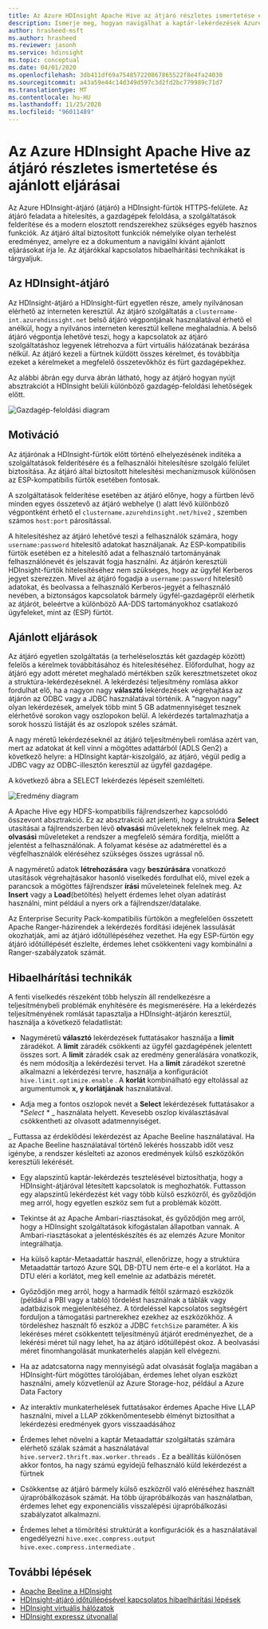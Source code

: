 ```yaml
---
title: Az Azure HDInsight Apache Hive az átjáró részletes ismertetése és ajánlott eljárásai
description: Ismerje meg, hogyan navigálhat a kaptár-lekérdezések Azure HDInsight-átjárón való futtatásának ajánlott eljárásaiban
author: hrasheed-msft
ms.author: hrasheed
ms.reviewer: jasonh
ms.service: hdinsight
ms.topic: conceptual
ms.date: 04/01/2020
ms.openlocfilehash: 3db411df69a754857220867865522f8e4fa24030
ms.sourcegitcommit: a43a59e44c14d349d597c3d2fd2bc779989c71d7
ms.translationtype: MT
ms.contentlocale: hu-HU
ms.lasthandoff: 11/25/2020
ms.locfileid: "96011489"
---
```

# <a name="gateway-deep-dive-and-best-practices-for-apache-hive-in-azure-hdinsight"></a>Az Azure HDInsight Apache Hive az átjáró részletes ismertetése és ajánlott eljárásai

Az Azure HDInsight-átjáró (átjáró) a HDInsight-fürtök HTTPS-felülete. Az átjáró feladata a hitelesítés, a gazdagépek feloldása, a szolgáltatások felderítése és a modern elosztott rendszerekhez szükséges egyéb hasznos funkciók. Az átjáró által biztosított funkciók némelyike olyan terhelést eredményez, amelyre ez a dokumentum a navigálni kívánt ajánlott eljárásokat írja le. Az átjárókkal kapcsolatos hibaelhárítási technikákat is tárgyaljuk.

## <a name="the-hdinsight-gateway"></a>Az HDInsight-átjáró

Az HDInsight-átjáró a HDInsight-fürt egyetlen része, amely nyilvánosan elérhető az interneten keresztül. Az átjáró szolgáltatás a `clustername-int.azurehdinsight.net` belső átjáró végpontjának használatával érhető el anélkül, hogy a nyilvános interneten keresztül kellene meghaladnia. A belső átjáró végpontja lehetővé teszi, hogy a kapcsolatok az átjáró szolgáltatáshoz legyenek létrehozva a fürt virtuális hálózatának bezárása nélkül. Az átjáró kezeli a fürtnek küldött összes kérelmet, és továbbítja ezeket a kérelmeket a megfelelő összetevőkhöz és fürt gazdagépekhez.

Az alábbi ábrán egy durva ábrán látható, hogy az átjáró hogyan nyújt absztrakciót a HDInsight belüli különböző gazdagép-feloldási lehetőségek előtt.

![Gazdagép-feloldási diagram](./media/gateway-best-practices/host-resolution-diagram.png "Gazdagép-feloldási diagram")

## <a name="motivation"></a>Motiváció

Az átjárónak a HDInsight-fürtök előtt történő elhelyezésének indítéka a szolgáltatások felderítésére és a felhasználói hitelesítésre szolgáló felület biztosítása. Az átjáró által biztosított hitelesítési mechanizmusok különösen az ESP-kompatibilis fürtök esetében fontosak.

A szolgáltatások felderítése esetében az átjáró előnye, hogy a fürtben lévő minden egyes összetevő az átjáró webhelye () alatt lévő különböző végpontként érhető el `clustername.azurehdinsight.net/hive2` , szemben számos `host:port` párosítással.

A hitelesítéshez az átjáró lehetővé teszi a felhasználók számára, hogy `username:password` hitelesítő adatokat használjanak. Az ESP-kompatibilis fürtök esetében ez a hitelesítő adat a felhasználó tartományának felhasználónevét és jelszavát fogja használni. Az átjárón keresztüli HDInsight-fürtök hitelesítéséhez nem szükséges, hogy az ügyfél Kerberos jegyet szerezzen. Mivel az átjáró fogadja a `username:password` hitelesítő adatokat, és beolvassa a felhasználó Kerberos-jegyét a felhasználó nevében, a biztonságos kapcsolatok bármely ügyfél-gazdagépről elérhetik az átjárót, beleértve a különböző AA-DDS tartományokhoz csatlakozó ügyfeleket, mint az (ESP) fürtöt.

## <a name="best-practices"></a>Ajánlott eljárások

Az átjáró egyetlen szolgáltatás (a terheléselosztás két gazdagép között) felelős a kérelmek továbbításához és hitelesítéséhez. Előfordulhat, hogy az átjáró egy adott méretet meghaladó mértékben szűk keresztmetszetet okoz a struktúra-lekérdezéseknél. A lekérdezési teljesítmény romlása akkor fordulhat elő, ha a nagyon nagy **választó** lekérdezések végrehajtása az átjárón az ODBC vagy a JDBC használatával történik. A "nagyon nagy" olyan lekérdezések, amelyek több mint 5 GB adatmennyiséget tesznek elérhetővé sorokon vagy oszlopokon belül. A lekérdezés tartalmazhatja a sorok hosszú listáját és az oszlopok széles számát.

A nagy méretű lekérdezéseknél az átjáró teljesítménybeli romlása azért van, mert az adatokat át kell vinni a mögöttes adattárból (ADLS Gen2) a következő helyre: a HDInsight kaptár-kiszolgáló, az átjáró, végül pedig a JDBC vagy az ODBC-illesztőn keresztül az ügyfél gazdagépe.

A következő ábra a SELECT lekérdezés lépéseit szemlélteti.

![Eredmény diagram](./media/gateway-best-practices/result-retrieval-diagram.png "Eredmény diagram")

A Apache Hive egy HDFS-kompatibilis fájlrendszerhez kapcsolódó összevont absztrakció. Ez az absztrakció azt jelenti, hogy a struktúra **Select** utasításai a fájlrendszerben lévő **olvasási** műveleteknek felelnek meg. Az **olvasási** műveleteket a rendszer a megfelelő sémára fordítja, mielőtt a jelentést a felhasználónak. A folyamat késése az adatmérettel és a végfelhasználók eléréséhez szükséges összes ugrással nő.

A nagyméretű adatok **létrehozására** vagy **beszúrására** vonatkozó utasítások végrehajtásakor hasonló viselkedés fordulhat elő, mivel ezek a parancsok a mögöttes fájlrendszer **írási** műveleteinek felelnek meg. Az **Insert** vagy a **Load**(betöltés) helyett érdemes lehet olyan adatírást használni, mint például a nyers ork a fájlrendszer/datalake.

Az Enterprise Security Pack-kompatibilis fürtökön a megfelelően összetett Apache Ranger-házirendek a lekérdezés fordítási idejének lassulását okozhatják, ami az átjáró időtúllépéséhez vezethet. Ha egy ESP-fürtön egy átjáró időtúllépését észlelte, érdemes lehet csökkenteni vagy kombinálni a Ranger-szabályzatok számát.

## <a name="troubleshooting-techniques"></a>Hibaelhárítási technikák

A fenti viselkedés részeként több helyszín áll rendelkezésre a teljesítménybeli problémák enyhítésére és megismerésére. Ha a lekérdezés teljesítményének romlását tapasztalja a HDInsight-átjárón keresztül, használja a következő feladatlistát:

* Nagyméretű **választó** lekérdezések futtatásakor használja a **limit** záradékot. A **limit** záradék csökkenti az ügyfél gazdagépének jelentett összes sort. A **limit** záradék csak az eredmény generálására vonatkozik, és nem módosítja a lekérdezési tervet. Ha a **limit** záradékot szeretné alkalmazni a lekérdezési tervre, használja a konfigurációt `hive.limit.optimize.enable` . A **korlát** kombinálható egy eltolással az argumentumok **x, y korlátjának** használatával.

* Adja meg a fontos oszlopok nevét a **Select** lekérdezések futtatásakor a **Select \** _ használata helyett. Kevesebb oszlop kiválasztásával csökkentheti az olvasott adatmennyiséget.

_ Futtassa az érdeklődési lekérdezést az Apache Beeline használatával. Ha az Apache Beeline használatával történő lekérés hosszabb időt vesz igénybe, a rendszer késlelteti az azonos eredmények külső eszközökön keresztüli lekérését.

* Egy alapszintű kaptár-lekérdezés tesztelésével biztosíthatja, hogy a HDInsight-átjáróval létesített kapcsolatok is meghozhatók. Futtasson egy alapszintű lekérdezést két vagy több külső eszközről, és győződjön meg arról, hogy egyetlen eszköz sem fut a problémák között.

* Tekintse át az Apache Ambari-riasztásokat, és győződjön meg arról, hogy a HDInsight szolgáltatások kifogástalan állapotban vannak. A Ambari-riasztásokat a jelentéskészítés és az elemzés Azure Monitor integrálhatja.

* Ha külső kaptár-Metaadattár használ, ellenőrizze, hogy a struktúra Metaadattár tartozó Azure SQL DB-DTU nem érte-e el a korlátot. Ha a DTU eléri a korlátot, meg kell emelnie az adatbázis méretét.

* Győződjön meg arról, hogy a harmadik féltől származó eszközök (például a PBI vagy a tabló) tördelést használnak a táblák vagy adatbázisok megjelenítéséhez. A tördeléssel kapcsolatos segítségért forduljon a támogatási partnerekhez ezekhez az eszközökhöz. A tördeléshez használt fő eszköz a JDBC `fetchSize` paraméter. A kis lekéréses méret csökkentett teljesítményű átjárót eredményezhet, de a lekérési méret túl nagy lehet, ha az átjáró időtúllépést okoz. A beolvasási méret finomhangolását munkaterhelés alapján kell elvégezni.

* Ha az adatcsatorna nagy mennyiségű adat olvasását foglalja magában a HDInsight-fürt mögöttes tárolójában, érdemes lehet olyan eszközt használni, amely közvetlenül az Azure Storage-hoz, például a Azure Data Factory

* Az interaktív munkaterhelések futtatásakor érdemes Apache Hive LLAP használni, mivel a LLAP zökkenőmentesebb élményt biztosíthat a lekérdezési eredmények gyors visszaadásához

* Érdemes lehet növelni a kaptár Metaadattár szolgáltatás számára elérhető szálak számát a használatával `hive.server2.thrift.max.worker.threads` . Ez a beállítás különösen akkor fontos, ha nagy számú egyidejű felhasználó küld lekérdezést a fürtnek

* Csökkentse az átjáró bármely külső eszközről való eléréséhez használt újrapróbálkozások számát. Ha több újrapróbálkozás van használatban, érdemes lehet egy exponenciális visszalépési újrapróbálkozási szabályzatot alkalmazni.

* Érdemes lehet a tömörítési struktúrát a konfigurációk és a használatával engedélyezni `hive.exec.compress.output` `hive.exec.compress.intermediate` .

## <a name="next-steps"></a>További lépések

* [Apache Beeline a HDInsight](../hadoop/apache-hadoop-use-hive-beeline.md)
* [HDInsight-átjáró időtúllépésével kapcsolatos hibaelhárítási lépések](./troubleshoot-gateway-timeout.md)
* [HDInsight virtuális hálózatok](../hdinsight-plan-virtual-network-deployment.md)
* [HDInsight expressz útvonallal](../connect-on-premises-network.md)